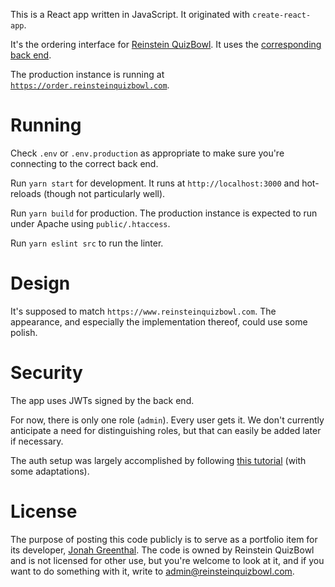 This is a React app written in JavaScript. It originated with `create-react-app`.

It's the ordering interface for [Reinstein QuizBowl](https://www.reinsteinquizbowl.com). It uses the [corresponding back end](https://github.com/jonahgreenthal/reinstein-order-backend).

The production instance is running at [`https://order.reinsteinquizbowl.com`](https://order.reinsteinquizbowl.com).

# Running
Check `.env` or `.env.production` as appropriate to make sure you're connecting to the correct back end.

Run `yarn start` for development. It runs at `http://localhost:3000` and hot-reloads (though not particularly well).

Run `yarn build` for production. The production instance is expected to run under Apache using `public/.htaccess`.

Run `yarn eslint src` to run the linter.

# Design
It's supposed to match `https://www.reinsteinquizbowl.com`. The appearance, and especially the implementation thereof, could use some polish.

# Security
The app uses JWTs signed by the back end.

For now, there is only one role (`admin`). Every user gets it. We don't currently anticipate a need for distinguishing roles, but that can easily be added later if necessary.

The auth setup was largely accomplished by following [this tutorial](https://www.bezkoder.com/spring-boot-react-jwt-auth/) (with some adaptations).

 
# License
The purpose of posting this code publicly is to serve as a portfolio item for its developer, [Jonah Greenthal](https://www.github.com/jonahgreenthal). The code is owned by Reinstein QuizBowl and is not licensed for other use, but you're welcome to look at it, and if you want to do something with it, write to [admin@reinsteinquizbowl.com](mailto:admin@reinsteinquizbowl.com).
